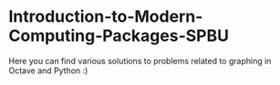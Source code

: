 # Introduction-to-Modern-Computing-Packages-SPBU
Here you can find various solutions to problems related to graphing in Octave and Python :)
